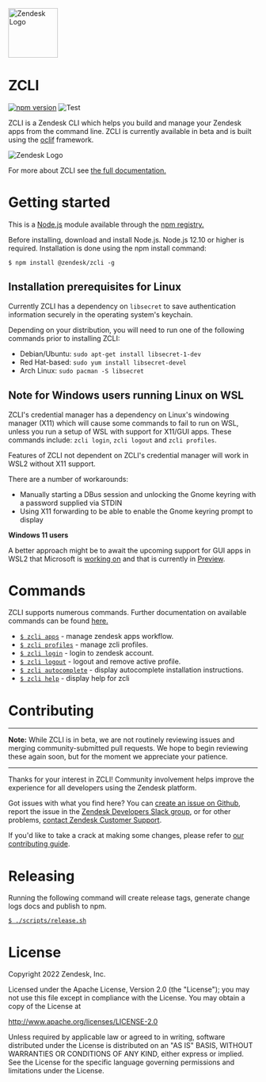 <img src="logo.png" alt="Zendesk Logo" width="100"/>

# ZCLI

[![npm version](https://badge.fury.io/js/%40zendesk%2Fzcli.svg)](https://www.npmjs.com/package/@zendesk/zcli)
![Test](https://github.com/zendesk/zcli/workflows/Test/badge.svg)

ZCLI is a Zendesk CLI which helps you build and manage your Zendesk apps from the command line. ZCLI is currently available in beta and is built using the [oclif](https://github.com/oclif/oclif) framework.

<img src="demo.gif" alt="Zendesk Logo" />

For more about ZCLI see [the full documentation.](/docs)

# Getting started

This is a [Node.js](https://nodejs.org/en/) module available through the [npm registry.](https://www.npmjs.com/package/@zendesk/zcli)

Before installing, download and install Node.js. Node.js 12.10 or higher is required. Installation is done using the npm install command:

```
$ npm install @zendesk/zcli -g
```

## Installation prerequisites for Linux

Currently ZCLI has a dependency on `libsecret` to save authentication information securely in the operating system's keychain.

Depending on your distribution, you will need to run one of the following commands prior to installing ZCLI:
- Debian/Ubuntu: `sudo apt-get install libsecret-1-dev`
- Red Hat-based: `sudo yum install libsecret-devel`
- Arch Linux: `sudo pacman -S libsecret`

## Note for Windows users running Linux on WSL

ZCLI's credential manager has a dependency on Linux's windowing manager (X11) which will cause some commands to fail to run on WSL, unless you run a setup of WSL with support for X11/GUI apps. These commands include: `zcli login`, `zcli logout` and `zcli profiles`.

Features of ZCLI not dependent on ZCLI's credential manager will work in WSL2 without X11 support.

There are a number of workarounds:

* Manually starting a DBus session and unlocking the Gnome keyring with a password supplied via STDIN
* Using X11 forwarding to be able to enable the Gnome keyring prompt to display

**Windows 11 users**

A better approach might be to await the upcoming support for GUI apps in WSL2 that Microsoft is [working on](https://youtu.be/f8_nvJzuaSU) and that is currently in [Preview](https://docs.microsoft.com/en-us/windows/wsl/tutorials/gui-apps).

# Commands

ZCLI supports numerous commands. Further documentation on available commands can be found [here.](/docs)

- [`$ zcli apps`](/docs/apps.md) - manage zendesk apps workflow.
- [`$ zcli profiles`](/docs/profiles.md) - manage zcli profiles.
- [`$ zcli login`](/docs/login.md) - login to zendesk account.
- [`$ zcli logout`](/docs/logout.md) - logout and remove active profile.
- [`$ zcli autocomplete`](/docs/autocomplete.md) - display autocomplete installation instructions.
- [`$ zcli help`](/docs/help.md) - display help for zcli

# Contributing

---

**Note:** While ZCLI is in beta, we are not routinely reviewing issues and merging community-submitted pull requests. We hope to begin reviewing these again soon, but for the moment we appreciate your patience.

---

Thanks for your interest in ZCLI! Community involvement helps improve the experience for all developers using the Zendesk platform.

Got issues with what you find here? You can [create an issue on Github](https://github.com/zendesk/zcli/issues/new), report the issue in the [Zendesk Developers Slack group](https://docs.google.com/forms/d/e/1FAIpQLScm_rDLWwzWnq6PpYWFOR_PwMaSBcaFft-1pYornQtBGAaiJA/viewform), or for other problems, [contact Zendesk Customer Support](https://support.zendesk.com/hc/en-us/articles/360026614173).

If you'd like to take a crack at making some changes, please refer to [our contributing guide](.github/CONTRIBUTING.md). 

# Releasing

Running the following command will create release tags, generate change logs docs and publish to npm.

[`$ ./scripts/release.sh`](./scripts/release.sh)

# License

Copyright 2022 Zendesk, Inc.

Licensed under the Apache License, Version 2.0 (the "License"); you may not use this file except in compliance with the License.
You may obtain a copy of the License at

http://www.apache.org/licenses/LICENSE-2.0

Unless required by applicable law or agreed to in writing, software distributed under the License is distributed on an "AS IS" BASIS, WITHOUT WARRANTIES OR CONDITIONS OF ANY KIND, either express or implied. See the License for the specific language governing permissions and limitations under the License.
